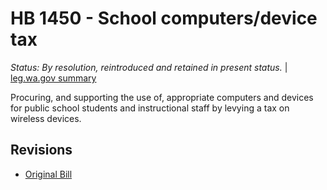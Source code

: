 # HB 1450 - School computers/device tax
*Status: By resolution, reintroduced and retained in present status.* | [leg.wa.gov summary](https://app.leg.wa.gov/billsummary?BillNumber=1450&Year=2021)

Procuring, and supporting the use of, appropriate computers and devices for public school students and instructional staff by levying a tax on wireless devices.

## Revisions
* [Original Bill](1/)